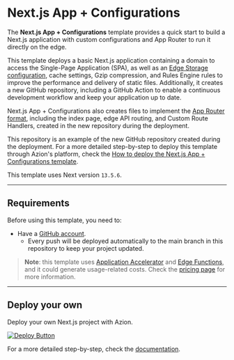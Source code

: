# Next.js App + Configurations

The **Next.js App + Configurations** template provides a quick start to build a Next.js application with custom configurations and App Router to run it directly on the edge.

This template deploys a basic Next.js application containing a domain to access the Single-Page Application (SPA), as well as an [Edge Storage configuration](https://www.azion.com/en/documentation/products/store/edge-storage/), cache settings, Gzip compression, and Rules Engine rules to improve the performance and delivery of static files. Additionally, it creates a new GitHub repository, including a GitHub Action to enable a continuous development workflow and keep your application up to date.

Next.js App + Configurations also creates files to implement the [App Router format](https://nextjs.org/docs/app), including the index page, edge API routing, and Custom Route Handlers, created in the new repository during the deployment.

This repository is an example of the new GitHub repository created during the deployment. For a more detailed step-by-step to deploy this template through Azion's platform, check the [How to deploy the Next.js App + Configurations template](https://www.azion.com/en/documentation/products/guides/nextjs-app-configurations/).

This template uses Next version `13.5.6`.

---

## Requirements

Before using this template, you need to:

- Have a [GitHub account](https://github.com/signup).
  - Every push will be deployed automatically to the main branch in this repository to keep your project updated.

> **Note**: this template uses [Application Accelerator](https://www.azion.com/en/documentation/products/build/edge-application/application-accelerator/) and [Edge Functions](https://www.azion.com/en/documentation/products/build/edge-application/edge-functions/), and it could generate usage-related costs. Check the [pricing page](https://www.azion.com/en/pricing/) for more information.

---

## Deploy your own

Deploy your own Next.js project with Azion.

[![Deploy Button](https://www.azion.com/button/)](https://console.azion.com/create/nextjs/nextjs-app-configurations "Deploy with Azion")

For a more detailed step-by-step, check the [documentation](https://www.azion.com/en/documentation/products/guides/nextjs-app-configurations/).